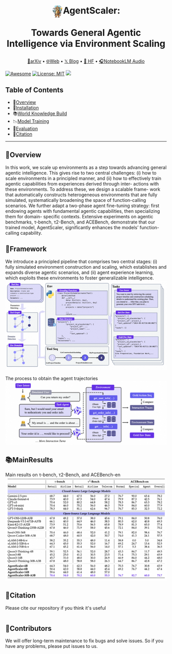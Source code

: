 
<h1 align="center"> <img src="assets/caller.jpg" alt="AgentScaler Logo" width="35" style="vertical-align: middle; margin-right: px;">AgentScaler: 

Towards General Agentic Intelligence via Environment Scaling</h1>

<p align="center">
  <a href="https://arxiv.org/abs/2405.14205">📄arXiv</a> •
  <a href="https://www.zjukg.org/project/WKM/">🌐Web</a> •
    <a href="https://x.com/omarsar0/status/1793851075411296761">𝕏 Blog</a>
    •
    <a href="https://huggingface.co/collections/zjunlp/wkm-6684c611102213b6d8104f84">🤗 HF</a> •
    <a href="https://notebooklm.google.com/notebook/a3f13ad1-1bc9-4ab2-ace6-9ae4276bc970/audio">🎧NotebookLM Audio</a>


  
</p>




[![Awesome](https://awesome.re/badge.svg)](https://github.com/zjunlp/WKM) 
[![License: MIT](https://img.shields.io/badge/License-MIT-green.svg)](https://opensource.org/licenses/MIT)
![](https://img.shields.io/github/last-commit/zjunlp/WKM?color=green) 

## Table of Contents

- 🌟[Overview](#overview)
- 🔧[Installation](#installation)
- 📚[World Knowledge Build](#world-knowledge-build)
- 📉[Model Training](#model-training)
- 🧐[Evaluation](#evaluation)
- 🚩[Citation](#citation)

---




## 🌟Overview

In this work, we scale up environments as a step
towards advancing general agentic intelligence. This gives rise to two central
challenges: (i) how to scale environments in a principled manner, and (ii) how
to effectively train agentic capabilities from experiences derived through inter-
actions with these environments. To address these, we design a scalable frame-
work that automatically constructs heterogeneous environments that are fully
simulated, systematically broadening the space of function-calling scenarios.
We further adapt a two-phase agent fine-tuning strategy: first endowing agents
with fundamental agentic capabilities, then specializing them for domain-
specific contexts. Extensive experiments on agentic benchmarks, τ-bench,
τ2-Bench, and ACEBench, demonstrate that our trained model, AgentScaler,
significantly enhances the models’ function-calling capability.

## 🔧Framework
We introduce a principled pipeline that comprises two central stages: (i) fully simulated
environment construction and scaling, which establishes and expands diverse agentic scenarios, and (ii)
agent experience learning, which exploits these environments to foster generalizable intelligence.
![Framework Overview](assets/env_build.png "Click to see the detailed architecture")

The process to obtain the agent trajectories
![Framework Overview](assets/infer.png "Click to see the detailed architecture")


## 📚MainResults
Main results on τ-bench, τ2-Bench, and ACEBench-en
![Main Results](assets/main.png "Click to see the detailed architecture")




## 🚩Citation

Please cite our repository if you think it's useful

```bibtex

```



## 🎉Contributors


We will offer long-term maintenance to fix bugs and solve issues. So if you have any problems, please put issues to us.